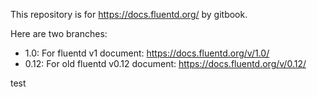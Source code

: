 This repository is for https://docs.fluentd.org/ by gitbook.

Here are two branches:

- 1.0: For fluentd v1 document: https://docs.fluentd.org/v/1.0/
- 0.12: For old fluentd v0.12 document: https://docs.fluentd.org/v/0.12/

test
